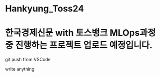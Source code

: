 # Hankyung_Toss24
# 한국경제신문 with 토스뱅크 MLOps과정 중 진행하는 프로젝트 업로드 예정입니다.

git push from VSCode

write anything
